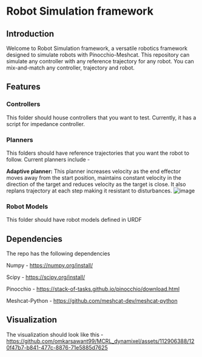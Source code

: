 # Robot Simulation framework
## Introduction
Welcome to Robot Simulation framework, a versatile robotics framework designed to simulate robots with Pinocchio-Meshcat. 
This repository can simulate any controller with any reference trajectory for any robot. You can mix-and-match any controller, trajectory and robot.

## Features
### Controllers
This folder should house controllers that you want to test. Currently, it has a script for impedance controller.
### Planners
This folders should have reference trajectories that you want the robot to follow. Current planners include -

**Adaptive planner:** This planner increases velocity as the end effector moves away from the start position, maintains constant velocity in the direction of the target and 
reduces velocity as the target is close.
It also replans trajectory at each step making it resistant to disturbances.
![image](https://github.com/omkarsawant99/MCRL_dynamixel/assets/112906388/1346d1cd-f56d-4e3c-8642-b94c4f1f5e8a)

### Robot Models

This folder should have robot models defined in URDF

## Dependencies
The repo has the following dependencies

Numpy - https://numpy.org/install/

Scipy - https://scipy.org/install/

Pinocchio - https://stack-of-tasks.github.io/pinocchio/download.html

Meshcat-Python - https://github.com/meshcat-dev/meshcat-python

## Visualization
The visualization should look like this - 
https://github.com/omkarsawant99/MCRL_dynamixel/assets/112906388/120f47b7-b841-477c-8876-71e5885d7625
